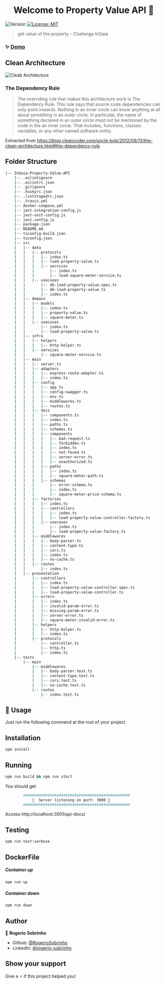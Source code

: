 <h1 align="center">Welcome to Property Value API 👋</h1>
<p>
  <img alt="Version" src="https://img.shields.io/badge/version-1.0.0-blue.svg?cacheSeconds=2592000" />
  <a href="#" target="_blank">
    <img alt="License: MIT" src="https://img.shields.io/badge/license-MIT-yellow.svg" />
  </a>
</p>

> get value of the property - Challenge InGaia

### ✨ [Demo](https://ingaia-square-meter-api.herokuapp.com/api-docs/)

## Clean Architecture

![Cleab Architecture](https://blog.cleancoder.com/uncle-bob/images/2012-08-13-the-clean-architecture/CleanArchitecture.jpg)

### The Dependency Rule

>The overriding rule that makes this architecture work is The Dependency Rule. This rule says that source code dependencies can only point inwards. Nothing in an inner circle can know anything at all about something in an outer circle. In particular, the name of something declared in an outer circle must not be mentioned by the code in the an inner circle. That includes, functions, classes. variables, or any other named software entity.

Extracted from https://blog.cleancoder.com/uncle-bob/2012/08/13/the-clean-architecture.html#the-dependency-rule


## Folder Structure

```sh
|-- InGaia-Property-Value-API
    |-- .eslintignore
    |-- .eslintrc.json
    |-- .gitignore
    |-- .huskyrc.json
    |-- .lintstagedrc.json
    |-- .travis.yml
    |-- docker-compose.yml
    |-- jest-integration-config.js
    |-- jest-unit-config.js
    |-- jest.config.js
    |-- package.json
    |-- README.md
    |-- tsconfig-build.json
    |-- tsconfig.json
    |-- src
    |   |-- data
    |   |   |-- protocols
    |   |   |   |-- index.ts
    |   |   |   |-- load-property-value.ts
    |   |   |   |-- services
    |   |   |       |-- index.ts
    |   |   |       |-- load-square-meter-service.ts
    |   |   |-- usecases
    |   |       |-- db-load-property-value.spec.ts
    |   |       |-- db-load-property-value.ts
    |   |       |-- index.ts
    |   |-- domain
    |   |   |-- models
    |   |   |   |-- index.ts
    |   |   |   |-- property-value.ts
    |   |   |   |-- square-meter.ts
    |   |   |-- usecases
    |   |       |-- index.ts
    |   |       |-- load-property-value.ts
    |   |-- infra
    |   |   |-- helpers
    |   |   |   |-- http-helper.ts
    |   |   |-- services
    |   |       |-- square-meter-service.ts
    |   |-- main
    |   |   |-- server.ts
    |   |   |-- adapters
    |   |   |   |-- express-route-adapter.ts
    |   |   |   |-- index.ts
    |   |   |-- config
    |   |   |   |-- app.ts
    |   |   |   |-- config-swagger.ts
    |   |   |   |-- env.ts
    |   |   |   |-- middlewares.ts
    |   |   |   |-- routes.ts
    |   |   |-- docs
    |   |   |   |-- components.ts
    |   |   |   |-- index.ts
    |   |   |   |-- paths.ts
    |   |   |   |-- schemas.ts
    |   |   |   |-- components
    |   |   |   |   |-- bad-request.ts
    |   |   |   |   |-- forbidden.ts
    |   |   |   |   |-- index.ts
    |   |   |   |   |-- not-found.ts
    |   |   |   |   |-- server-error.ts
    |   |   |   |   |-- unauthorized.ts
    |   |   |   |-- paths
    |   |   |   |   |-- index.ts
    |   |   |   |   |-- square-meter-path.ts
    |   |   |   |-- schemas
    |   |   |       |-- error-schema.ts
    |   |   |       |-- index.ts
    |   |   |       |-- square-meter-price-schema.ts
    |   |   |-- factories
    |   |   |   |-- index.ts
    |   |   |   |-- controllers
    |   |   |   |   |-- index.ts
    |   |   |   |   |-- load-property-value-controller-factory.ts
    |   |   |   |-- usecases
    |   |   |       |-- index.ts
    |   |   |       |-- load-property-value-factory.ts
    |   |   |-- middlewares
    |   |   |   |-- body-parser.ts
    |   |   |   |-- content-type.ts
    |   |   |   |-- cors.ts
    |   |   |   |-- index.ts
    |   |   |   |-- no-cache.ts
    |   |   |-- routes
    |   |       |-- index.ts
    |   |-- presentation
    |       |-- controllers
    |       |   |-- index.ts
    |       |   |-- load-property-value-controller.spec.ts
    |       |   |-- load-property-value-controller.ts
    |       |-- errors
    |       |   |-- index.ts
    |       |   |-- invalid-param-error.ts
    |       |   |-- missing-param-error.ts
    |       |   |-- server-error.ts
    |       |   |-- square-meter-invalid-error.ts
    |       |-- helpers
    |       |   |-- http-helper.ts
    |       |   |-- index.ts
    |       |-- protocols
    |           |-- controller.ts
    |           |-- http.ts
    |           |-- index.ts
    |-- tests
        |-- main
            |-- middlewares
            |   |-- body-parser.test.ts
            |   |-- content-type.test.ts
            |   |-- cors.test.ts
            |   |-- no-cache.test.ts
            |-- routes
                |-- index.test.ts
```


## 🚀 Usage

Just run the following command at the root of your project

## Installation

```sh
npm install
```

## Running

```sh
npm run build && npm run start
```

You should get

```sh
        ################################################
            🏁  Server listening on port: 3000 🏁
        ################################################
```

Access http://localhost:3001/api-docs/

## Testing

```sh
npm run test:verbose
```

## DockerFile

##### Container up

```sh
npm run up
```
##### Container down

```sh
npm run down
```

## Author

👤 **Rogerio Sobrinho**

* Github: [@RogerioSobrinho](https://github.com/RogerioSobrinho)
* LinkedIn: [@rogerio-sobrinho](https://linkedin.com/in/rogerio-sobrinho)

## Show your support

Give a ⭐️ if this project helped you!
